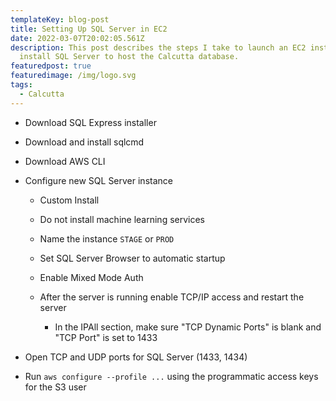 ```yaml
---
templateKey: blog-post
title: Setting Up SQL Server in EC2
date: 2022-03-07T20:02:05.561Z
description: This post describes the steps I take to launch an EC2 instance and
  install SQL Server to host the Calcutta database.
featuredpost: true
featuredimage: /img/logo.svg
tags:
  - Calcutta
---
```

* Download SQL Express installer
* Download and install sqlcmd
* Download AWS CLI
* Configure new SQL Server instance

  * Custom Install
  * Do not install machine learning services
  * Name the instance `STAGE` or `PROD`
  * Set SQL Server Browser to automatic startup
  * Enable Mixed Mode Auth
  * After the server is running enable TCP/IP access and restart the server

    * In the IPAll section, make sure "TCP Dynamic Ports" is blank and "TCP Port" is set to 1433
* Open TCP and UDP ports for SQL Server (1433, 1434)
* Run `aws configure --profile ...` using the programmatic access keys for the S3 user